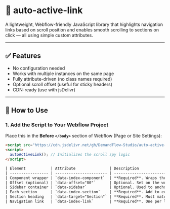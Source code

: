 # 📌 auto-active-link

A lightweight, Webflow-friendly JavaScript library that highlights navigation links based on scroll position and enables smooth scrolling to sections on click — all using simple custom attributes.

---

## ✅ Features

- No configuration needed
- Works with multiple instances on the same page
- Fully attribute-driven (no class names required)
- Optional scroll offset (useful for sticky headers)
- CDN-ready (use with jsDelivr)

---

## 🚀 How to Use

### 1. Add the Script to Your Webflow Project

Place this in the **Before `</body>`** section of Webflow (Page or Site Settings):

```html
<script src="https://cdn.jsdelivr.net/gh/DemandFlow-Studio/auto-active-link@main/dist/autoActiveLink.js"></script>
<script>
  autoActiveLink(); // Initializes the scroll spy logic
</script>

| Element           | Attribute               | Description                                             |
| ----------------- | ----------------------- | ------------------------------------------------------- |
| Component wrapper | `data-index-component`  | **Required**. Wraps the sidebar and all sections.       |
| Offset (optional) | `data-offset="80"`      | Optional. Set on the wrapper to adjust scroll position. |
| Sidebar container | `data-sidebar`          | Optional. Used to anchor scroll position midpoint.      |
| Each section      | `data-index-section`    | **Required**. Add to every scrollable section.          |
| Section heading   | `data-target="Section"` | **Required**. Must match text inside nav link.          |
| Navigation link   | `data-index-link`       | **Required**. One per link that scrolls to a section.   |


